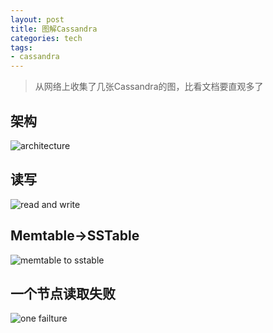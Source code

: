 ```yaml
---
layout: post
title: 图解Cassandra
categories: tech
tags: 
- cassandra
---
```


>从网络上收集了几张Cassandra的图，比看文档要直观多了

## 架构

![architecture](http://yikebocai.com/myimg/cassandra-architecture.jpg)

## 读写
![read and write](http://yikebocai.com/myimg/cassandra-read-write.jpg)

## Memtable->SSTable
![memtable to sstable](http://yikebocai.com/myimg/cassandra-memtable-to-sstable.jpg)

## 一个节点读取失败

![one failture](http://yikebocai.com/myimg/cassandra-read-cl-one-failure.png)